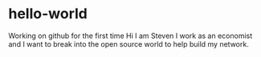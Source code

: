 # hello-world
Working on github for the first time
Hi I am Steven
I work as an economist and I want to break into the open source world to help build my network.
